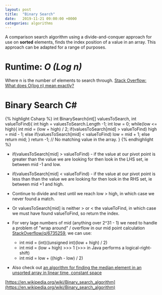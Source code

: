 ```yaml
---
layout: post
title:  "Binary Search"
date:   2019-11-21 09:00:00 +0000
categories: algorithms
---
```

A comparison search algorithm using a divide-and-conquer approach for use on **sorted** elements, finds the index position of a value in an array. This approach can be adapted for a range of purposes.

# Runtime: *O (Log n)*
Where n is the number of elements to search through.
[Stack Overflow: What does O(log n) mean exactly?](https://stackoverflow.com/questions/2307283)

# Binary Search C#
{% highlight Csharp %}
int BinarySearch(int[] valuesToSearch, int valueToFind){
	int high = valuesToSearch.Length -1;
	int low = 0;
	while(low <= high){
		int mid = (low + high) / 2;
		if(valuesToSearch[mid] > valueToFind)
			high = mid - 1;
		else if(valuesToSearch[mid] < valueToFind)
			low = mid + 1;
		else
			return mid;
	}
	return -1; // No matching value in the array.
}
{% endhighlight %}

* if(valuesToSearch[mid] > valueToFind) - if the value at our pivot point is greater than the value we are looking for then look in the LHS set, ie between mid -1 and low.
* if(valuesToSearch[mid] < valueToFind) - if the value at our pivot point is less than than the value we are looking for then look in the RHS set, ie between mid +1 and high.
* Continue to divide and test until we reach low > high, in which case we never found a match.
* Or valuesToSearch[mid] is neither > or < the valueToFind, in which case we must have found valueToFind, so return the index.

* For very lage numbers of mid (anything over 2^31 - 1) we need to handle a problem of "wrap around" / overflow in our mid point calculation [StackOverflow/q/6735259](https://stackoverflow.com/questions/6735259), we can use:
	* int mid = (int)((unsigned int)(low + high) / 2)
	* int mid = (low + high) \>\>\> 1 (\>\>\> in Java performs a logical-right-shift)
	* int mid = low + ((high - low) / 2)

* Also check out [an algorithm for finding the median element in an unsorted array in linear time, constant space](https://www.quora.com/Whats-an-algorithm-for-finding-the-median-element-in-an-unsorted-array-in-linear-time-constant-space)

[https://en.wikipedia.org/wiki/Binary_search_algorithm](https://en.wikipedia.org/wiki/Binary_search_algorithm)